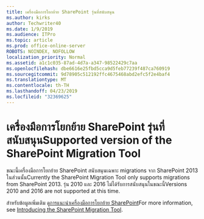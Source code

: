 ```yaml
---
title: เครื่องมือการโยกย้าย SharePoint รุ่นที่สนับสนุน
ms.author: kirks
author: Techwriter40
ms.date: 1/9/2019
ms.audience: ITPro
ms.topic: article
ms.prod: office-online-server
ROBOTS: NOINDEX, NOFOLLOW
localization_priority: Normal
ms.assetid: a1c1c035-87ad-4d7a-a347-98522429c7aa
ms.openlocfilehash: dbe6616e25fbd5cca9d5feb77239f487ca760919
ms.sourcegitcommit: 9d78905c512192ffc4675468abd2efc5f2e4baf4
ms.translationtype: MT
ms.contentlocale: th-TH
ms.lasthandoff: 04/23/2019
ms.locfileid: "32369625"
---
```

# <a name="supported-version-of-the-sharepoint-migration-tool"></a><span data-ttu-id="f8dd3-102">เครื่องมือการโยกย้าย SharePoint รุ่นที่สนับสนุน</span><span class="sxs-lookup"><span data-stu-id="f8dd3-102">Supported version of the SharePoint Migration Tool</span></span>



<span data-ttu-id="f8dd3-103">ขณะนี้เครื่องมือการโยกย้าย SharePoint สนับสนุนเฉพาะ migrations จาก SharePoint 2013 ในส่วนนั้น</span><span class="sxs-lookup"><span data-stu-id="f8dd3-103">Currently the SharePoint Migration Tool only supports migrations from SharePoint 2013.</span></span> <span data-ttu-id="f8dd3-104">รุ่น 2010 และ 2016 ไม่ได้รับการสนับสนุนในขณะนี้</span><span class="sxs-lookup"><span data-stu-id="f8dd3-104">Versions 2010 and 2016 are not supported at this time.</span></span>
  
<span data-ttu-id="f8dd3-105">สำหรับข้อมูลเพิ่มเติม ดู[การแนะนำเครื่องมือการโยกย้าย SharePoint](https://go.microsoft.com/fwlink/?linkid=2044765&amp;clcid=0x409)</span><span class="sxs-lookup"><span data-stu-id="f8dd3-105">For more information, see [Introducing the SharePoint Migration Tool](https://go.microsoft.com/fwlink/?linkid=2044765&amp;clcid=0x409).</span></span>
  

